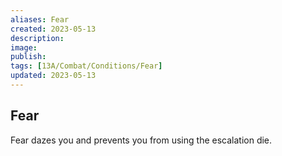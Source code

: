 ```yaml
---
aliases: Fear
created: 2023-05-13
description: 
image: 
publish: 
tags: [13A/Combat/Conditions/Fear]
updated: 2023-05-13
---
```


## Fear

Fear dazes you and prevents you from using the escalation die.